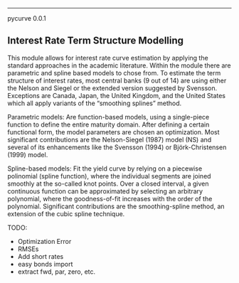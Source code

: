 ------------------------------
pycurve 0.0.1

Interest Rate Term Structure Modelling
------------------------------

This module allows for interest rate curve estimation by applying the standard approaches in the academic
literature. Within the module there are parametric and spline based models to chose from. To estimate the 
term structure of interest rates, most central banks (9 out of 14) are using either
the Nelson and Siegel or the extended version suggested by Svensson. Exceptions are Canada,
Japan, the United Kingdom, and the United States which all apply variants of the
“smoothing splines” method.

Parametric models:
Are function-based models, using a single-piece function to define the entire maturity domain. After defining
a certain functional form, the model parameters are chosen an optimization. Most significant contributions are
the Nelson-Siegel (1987) model (NS) and several of its enhancements like the Svensson (1994) or Björk-Christensen 
(1999) model. 


Spline-based models:
Fit the yield curve by relying on a piecewise polinomial (spline function), where the individual segments are
joined smoothly at the so-called knot points. Over a closed interval, a given continuous function can be 
approximated by selecting an arbitrary polynomial, where the goodness-of-fit increases with the order of the 
polynomial. Significant contributions are the smoothing-spline method, an extension of the cubic spline technique.

TODO:
- Optimization Error
- RMSEs
- Add short rates
- easy bonds import
- extract fwd, par, zero, etc.
